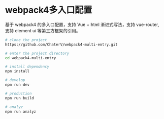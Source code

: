 # webpack4多入口配置

基于 webpack4 的多入口配置，支持 Vue + html 渐进式写法，支持 vue-router, 支持 element ui 等第三方框架的引用。

```bash
# clone the project
https://github.com/ChaterV/webpack4-multi-entry.git

# enter the project directory
cd webpack4-multi-entry

# install dependency
npm install

# develop
npm run dev

# production
npm run build

# analyz
npm run analyz
```